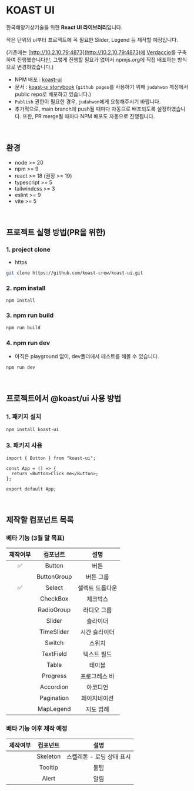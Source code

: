 # KOAST UI

한국해양기상기술을 위한 **React UI 라이브러리**입니다.

작은 단위의 ui부터 프로젝트에 꼭 필요한 Slider, Legend 등 제작할 예정입니다.

(기존에는 [http://10.2.10.79:4873](http://10.2.10.79:4873)에 [Verdaccio](https://verdaccio.org/)를 구축하여 진행했습니다만, 그렇게 진행할 필요가 없어서 npmjs.org에 직접 배포하는 방식으로 변경하였습니다.)

- NPM 배포 : [koast-ui](https://www.npmjs.com/package/koast-ui)
- 문서 : [koast-ui storybook](https://judahwon.github.io/koast-ui/)
(`github pages`를 사용하기 위해 `judahwon` 계정에서 public repo로 배포하고 있습니다.)
- `Publish` 권한이 필요한 경우, `judahwon`에게 요청해주시기 바랍니다.
- 추가적으로, main branch에 push될 때마다 자동으로 배포되도록 설정하였습니다. 또한, PR merge될 때마다 NPM 배포도 자동으로 진행됩니다.

<br>

## 환경

- node >= 20
- npm >= 9
- react >= 18 (권장 >= 19)
- typescript >= 5
- tailwindcss >= 3
- eslint >= 9
- vite >= 5

<br>


## 프로젝트 실행 방법(PR을 위한)

### 1. project clone

- https
```bash
git clone https://github.com/koast-crew/koast-ui.git
```

### 2. npm install

```bash
npm install
```

### 3. npm run build

```bash
npm run build
```

### 4. npm run dev

- 아직은 playground 없이, dev폴더에서 테스트를 해볼 수 있습니다.

```bash
npm run dev
```
<br>

## 프로젝트에서 @koast/ui 사용 방법

### 1. 패키지 설치

```bash
npm install koast-ui
```

### 3. 패키지 사용

```tsx
import { Button } from "koast-ui";

const App = () => {
  return <Button>Click me</Button>;
};

export default App;
```
<br>

## 제작할 컴포넌트 목록

### 베타 기능 (3월 말 목표)

| 제작여부 | 컴포넌트 | 설명 |
| :---: | :---: | :---: |
| ✅ | Button | 버튼 |
|  | ButtonGroup | 버튼 그룹 |
| ✅ | Select | 셀렉트 드롭다운 |
|  | CheckBox | 체크박스 |
|  | RadioGroup | 라디오 그룹 |
|  | Slider | 슬라이더 |
|  | TimeSlider | 시간 슬라이더 |
|  | Switch | 스위치 |
|  | TextField | 텍스트 필드 |
|  | Table | 테이블 |
|  | Progress | 프로그레스 바  |
|  | Accordion | 아코디언 |
|  | Pagination | 페이지네이션 |
|  | MapLegend | 지도 범례 |

### 베타 기능 이후 제작 예정

| 제작여부 | 컴포넌트 | 설명 |
| :---: | :---: | :---: |
|  | Skeleton | 스켈레톤 - 로딩 상태 표시 |
|  | Tooltip | 툴팁 |
|  | Alert | 알림 |